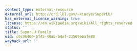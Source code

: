 ```yaml
---
content_type: external-resource
external_url: http://crd.lbl.gov/~xiaoye/SuperLU/
has_external_license_warning: true
license: https://en.wikipedia.org/wiki/All_rights_reserved
status: ''
title: SuperLU Family
uid: c0c96460-5f45-40ab-b4af-23569e6afe80
wayback_url: ''
---
```

